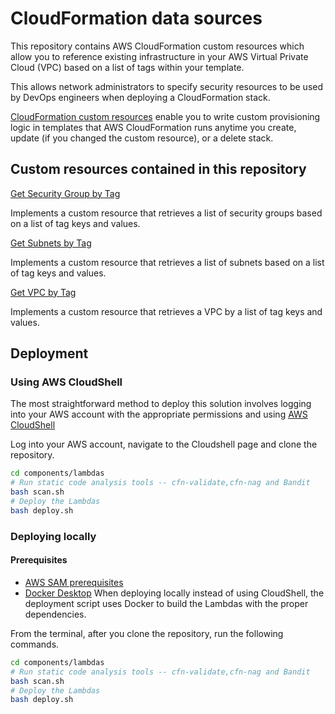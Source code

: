# CloudFormation data sources

This repository contains AWS CloudFormation custom resources which allow you to reference existing infrastructure in your AWS Virtual Private Cloud (VPC) based on a list of tags within your template.

This allows network administrators to specify security resources to be used by DevOps engineers when deploying a CloudFormation stack.

[CloudFormation custom resources](https://docs.aws.amazon.com/AWSCloudFormation/latest/UserGuide/template-custom-resources.html) enable you to write custom provisioning logic in templates that AWS CloudFormation runs anytime you create, update (if you changed the custom resource), or a delete stack.

## Custom resources contained in this repository

[Get Security Group by Tag](./components/lambdas/lmd-csr-get-securitys-group-by-tag/)

Implements a custom resource that retrieves a list of security groups  based on a list of tag keys and values.

[Get Subnets by Tag](./components/lambdas/lmd-csr-get-subnet-by-tag/)


Implements a custom resource that retrieves a list of subnets  based on a list of tag keys and values.

[Get VPC by Tag](./components/lambdas/lmd-csr-get-vpc-by-tag/)

Implements a custom resource that retrieves a VPC by a list of  tag keys and values.


## Deployment

### Using AWS CloudShell

The most straightforward method to deploy this solution involves logging into your AWS account with the appropriate permissions and using [AWS CloudShell](https://aws.amazon.com/cloudshell/)

Log into your AWS account, navigate to the Cloudshell page and clone the repository.

```bash
cd components/lambdas
# Run static code analysis tools -- cfn-validate,cfn-nag and Bandit
bash scan.sh
# Deploy the Lambdas
bash deploy.sh
```

### Deploying locally

#### Prerequisites

- [AWS SAM prerequisites](https://docs.aws.amazon.com/serverless-application-model/latest/developerguide/prerequisites.html) 
- [Docker Desktop](https://www.docker.com/products/docker-desktop/) When deploying locally instead of using CloudShell, the deployment script uses Docker to build the Lambdas with the proper dependencies.

From the terminal, after you clone the repository, run the following commands.

```bash
cd components/lambdas
# Run static code analysis tools -- cfn-validate,cfn-nag and Bandit
bash scan.sh
# Deploy the Lambdas
bash deploy.sh
```